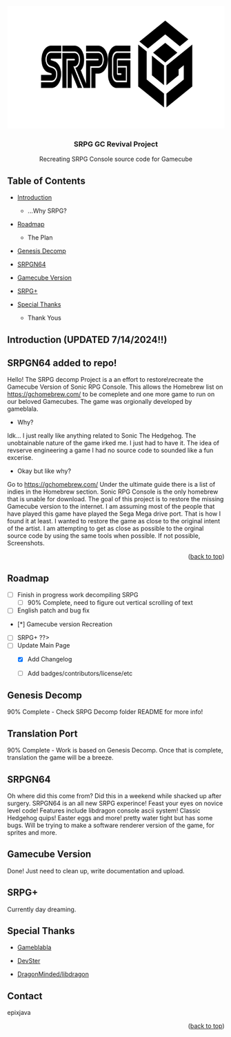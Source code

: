 <a name ="readme-top"></a> 


<br />
<div align="center">
  <a href="https://github.com/epixjava/SRPG-Decomp-Project">
    <img src="resources/SRPGLogo.png" alt="Logo" width="707" height="284">
  </a>

  <h3 align="center">SRPG GC Revival Project</h3>

  <p align="center">
    Recreating SRPG Console source code for Gamecube 
    <br />
</div>


## Table of Contents 

* [Introduction](#introduction)
  * ...Why SRPG?
* [Roadmap](#Roadmap)
  * The Plan
* [Genesis Decomp](#Genesis-Decomp)
  
* [SRPGN64](#SRPGN64)
    
* [Gamecube Version](#Gamecube-Version)
  
* [SRPG+](#SRPG+)
    
* [Special Thanks](#Special-Thanks)
  * Thank Yous

## Introduction (UPDATED 7/14/2024!!)

## SRPGN64 added to repo! 

Hello! The SRPG decomp Project is a an effort to restore\recreate the Gamecube Version of Sonic RPG Console. This allows the Homebrew list on <https://gchomebrew.com/> to be comeplete and one more game to run on our beloved Gamecubes. The game was orgionally developed by gameblala.

* Why? 

Idk... I just really like anything related to Sonic The Hedgehog. The unobtainable nature of the game irked me. I just had to have it. The idea of revserve engineering a game I had no source code to sounded like a fun excerise.  

* Okay but like why? 

Go to <https://gchomebrew.com/> Under the ultimate guide there is a list of indies in the Homebrew section. Sonic RPG Console is the only homebrew that is unable for download. The goal of this project is to restore the missing Gamecube version to the internet. I am assuming most of the people that have played this game have played the Sega Mega drive port. That is how I found it at least. I wanted to restore the game as close to the original intent of the artist. I am attempting to get as close as possible to the orginal source code by using the same tools when possible. If not possible, Screenshots. 

<p align="right">(<a href="#readme-top">back to top</a>)</p>


## Roadmap 

- [ ] Finish in progress work decompiling SRPG
   - [ ] 90% Complete, need to figure out vertical scrolling of text
- [ ] English patch and bug fix
- [*] Gamecube version Recreation
- [ ] SRPG+ ??>
- [ ] Update Main Page 
   - [x] Add Changelog 
   - [ ] Add badges/contributors/license/etc



## Genesis Decomp

90% Complete - Check SRPG Decomp folder README for more info!



## Translation Port

90% Complete - Work is based on Genesis Decomp. Once that is complete, translation the game will be a breeze. 




## SRPGN64

Oh where did this come from? Did this in a weekend while shacked up after surgery.  SRPGN64 is an all new SRPG experince! 
Feast your eyes on novice level code! Features include libdragon console ascii system! Classic Hedgehog quips! Easter eggs and more!
pretty water tight but has some bugs. Will be trying to make a software renderer version of the game, for sprites and more. 




## Gamecube Version

Done! Just need to clean up, write documentation and upload. 



## SRPG+ 

Currently day dreaming. 



## Special Thanks 

* [Gameblabla](https://github.com/gameblabla)

* [DevSter](https://devster.monkeeh.com/)

* [DragonMinded/libdragon](https://github.com/DragonMinded/libdragon)



## Contact 

epixjava


<p align="right">(<a href="#readme-top">back to top</a>)</p>


<!-- MARKDOWN LINKS & IMAGES -->
[grrlibimg]: resources/grrlib_logo.png
[srpgimg]: resources/SRPGLogo.png


